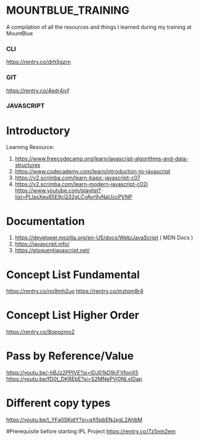# MOUNTBLUE_TRAINING
A compilation of all the resources and things I learned during my training at MountBlue

### CLI
https://rentry.co/drh5gzrn

### GIT
https://rentry.co/4edr4ivf

### JAVASCRIPT
# Introductory
Learning Resource:
1. https://www.freecodecamp.org/learn/javascript-algorithms-and-data-structures
2. https://www.codecademy.com/learn/introduction-to-javascript
3. https://v2.scrimba.com/learn-basic-javascript-c07
4. https://v2.scrimba.com/learn-modern-javascript-c02j
https://www.youtube.com/playlist?list=PLlasXeu85E9cQ32gLCvAvr9vNaUccPVNP 

# Documentation
1. https://developer.mozilla.org/en-US/docs/Web/JavaScript ( MDN Docs )
2. https://javascript.info/
3. https://eloquentjavascript.net/

# Concept List Fundamental
https://rentry.co/no9mh2uo 
https://rentry.co/mztqm8r4 

# Concept List Higher Order
https://rentry.co/8opqzmo2

# Pass by Reference/Value
https://youtu.be/-hBJz2PPIVE?si=IDJ01kD9cFVfonX5
https://youtu.be/fD0t_DKREbE?si=S2MNePVj0NLxIDap

# Different copy types
https://youtu.be/l_YFa0SKqtY?si=qX5pbENJxgL2AhbM

#Prerequisite before starting IPL Project
https://rentry.co/7z5nm2em

